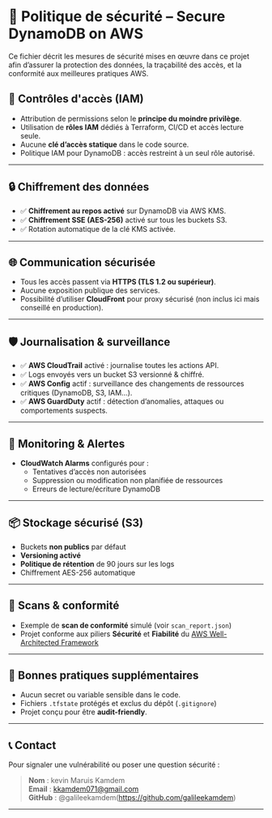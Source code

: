 # 🔐 Politique de sécurité – Secure DynamoDB on AWS

Ce fichier décrit les mesures de sécurité mises en œuvre dans ce projet afin d’assurer la protection des données, la traçabilité des accès, et la conformité aux meilleures pratiques AWS.


## 🔑 Contrôles d'accès (IAM)

- Attribution de permissions selon le **principe du moindre privilège**.
- Utilisation de **rôles IAM** dédiés à Terraform, CI/CD et accès lecture seule.
- Aucune **clé d’accès statique** dans le code source.
- Politique IAM pour DynamoDB : accès restreint à un seul rôle autorisé.

---

## 🔒 Chiffrement des données

- ✅ **Chiffrement au repos activé** sur DynamoDB via AWS KMS.
- ✅ **Chiffrement SSE (AES-256)** activé sur tous les buckets S3.
- ✅ Rotation automatique de la clé KMS activée.

---

## 🌐 Communication sécurisée

- Tous les accès passent via **HTTPS (TLS 1.2 ou supérieur)**.
- Aucune exposition publique des services.
- Possibilité d’utiliser **CloudFront** pour proxy sécurisé (non inclus ici mais conseillé en production).

---

## 🛡️ Journalisation & surveillance

- ✅ **AWS CloudTrail** activé : journalise toutes les actions API.
- ✅ Logs envoyés vers un bucket S3 versionné & chiffré.
- ✅ **AWS Config** actif : surveillance des changements de ressources critiques (DynamoDB, S3, IAM...).
- ✅ **AWS GuardDuty** actif : détection d’anomalies, attaques ou comportements suspects.

---

## 🚨 Monitoring & Alertes

- **CloudWatch Alarms** configurés pour :
  - Tentatives d’accès non autorisées
  - Suppression ou modification non planifiée de ressources
  - Erreurs de lecture/écriture DynamoDB

---

## 📦 Stockage sécurisé (S3)

- Buckets **non publics** par défaut
- **Versioning activé**
- **Politique de rétention** de 90 jours sur les logs
- Chiffrement AES-256 automatique

---

## 🧪 Scans & conformité

- Exemple de **scan de conformité** simulé (voir `scan_report.json`)
- Projet conforme aux piliers **Sécurité** et **Fiabilité** du [AWS Well-Architected Framework](https://aws.amazon.com/architecture/well-architected/)

---

## 🔐 Bonnes pratiques supplémentaires

- Aucun secret ou variable sensible dans le code.
- Fichiers `.tfstate` protégés et exclus du dépôt (`.gitignore`)
- Projet conçu pour être **audit-friendly**.

---

## 📞 Contact

Pour signaler une vulnérabilité ou poser une question sécurité :

> **Nom** : kevin Maruis Kamdem  
> **Email** : kkamdem071@gmail.com  
> **GitHub** : @galileekamdem(https://github.com/galileekamdem)

---




